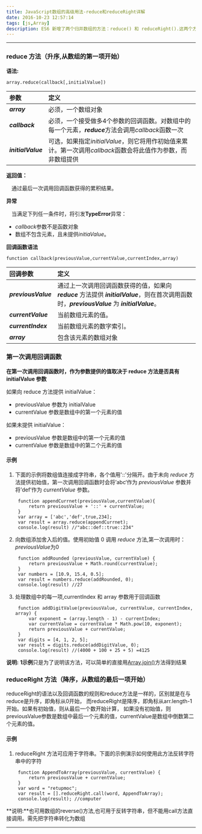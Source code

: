```yaml
---
title: JavaScript数组的高级用法-reduce和reduceRight详解
date: 2016-10-23 12:57:14
tags: [js,Array]
description: ES6 新增了两个归并数组的方法：reduce() 和 reduceRight().这两个方法都会迭代数组的所有项，然后构建一个最终值返回。
---
```


-------------------------
### reduce 方法（升序,从数组的第一项开始）

**语法:**

	array.reduce(callback[,initialValue])
	
|**参数**|**定义**|
|:-----|:-----|
|***array***|必须，一个数组对象|
|***callback***|必须，一个接受做多4个参数的回调函数。对数组中的每一个元素，***reduce***方法会调用*callback*函数一次|
|***initialValue***|可选，如果指定*initialValue*，则它将用作初始值来累计。第一次调用*callback*函数会将此值作为参数，而非数组提供|

**返回值：**

　通过最后一次调用回调函数获得的累积结果。

**异常**

　当满足下列任一条件时，将引发**TypeError**异常：
  * *callback*参数不是函数对象
  * 数组不包含元素，且未提供*initiaValue*。
	
**回调函数语法**

	function callback(previousValue,currentValue,currentIndex,array)

|**回调参数**|**定义**|
|:-----|:-----|
|***previousValue***|通过上一次调用回调函数获得的值，如果向 ***reduce*** 方法提供 ***initialValue***，则在首次调用函数时，***previousValue*** 为 ***initialValue***。|
|***currentValue***|当前数组元素的值。|
|***currentIndex***|当前数组元素的数字索引。|
|***array***|包含该元素的数组对象|

### 第一次调用回调函数

**在第一次调用回调函数时，作为参数提供的值取决于 reduce 方法是否具有 initialValue 参数**

如果向 reduce 方法提供 initialValue：

* previousValue 参数为 initialValue
* currentValue 参数是数组中的第一个元素的值

如果未提供 initialValue：

* previousValue 参数是数组中的第一个元素的值
* currentValue 参数是数组中的第二个元素的值

#### 示例

1. 下面的示例将数组值连接成字符串，各个值用'::'分隔开。由于未向 *reduce* 方法提供初始值，第一次调用回调函数时会将’abc‘作为 *previousValue* 参数并将’def‘作为 *currentValue* 参数。

		function appendCurrnet(previousValue,currentValue){
			return previousValue + '::' + currentValue;
		}
		var array = ['abc','def',true,234];
		var result = array.reduce(appendCurrnet);
		console.log(result) //"abc::def::true::234"

2. 向数组添加舍入后的值。使用初始值 0 调用 *reduce* 方法,第一次调用时：*previousValue*为0

		function addRounded (previousValue, currentValue) {
			return previousValue + Math.round(currentValue);
		}
		var numbers = [10.9, 15.4, 0.5];
		var result = numbers.reduce(addRounded, 0);
		console.log(result) //27

3. 处理数组中的每一项,currentIndex 和 array 参数用于回调函数

		function addDigitValue(previousValue, currentValue, currentIndex, array) {
			var exponent = (array.length - 1) - currentIndex;
			var currentValue = currentValue * Math.pow(10, exponent);
			return previousValue + currentValue;
		}
		var digits = [4, 1, 2, 5];
		var result = digits.reduce(addDigitValue, 0);
		console.log(result) //(4000 + 100 + 25 + 5) =4125

**说明:** **1示例**只是为了说明该方法，可以简单的直接用[Array.join()](https://developer.mozilla.org/en-US/docs/Web/JavaScript/Reference/Global_Objects/Array/join)方法得到结果
		
### reduceRight 方法（降序，从数组的最后一项开始）

reduceRight的语法以及回调函数的规则和reduce方法是一样的，区别就是在与reduce是升序，即角标从0开始，
而reduceRight是降序，即角标从arr.length-1开始。如果有初始值，则从最后一个数开始计算，
如果没有初始值，则previousValue参数是数组中最后一个元素的值，currentValue是数组中倒数第二个元素的值。

#### 示例
1. reduceRight 方法可应用于字符串。下面的示例演示如何使用此方法反转字符串中的字符

		function AppendToArray(previousValue, currentValue) {
			return previousValue + currentValue;
		}
		var word = "retupmoc";
		var result = [].reduceRight.call(word, AppendToArray);
		console.log(result); //computer
		
**说明:**也可用数组的reverse()方法,也可用于反转字符串，但不能用call方法直接调用。需先把字符串转化为数组

-----------------------------------
